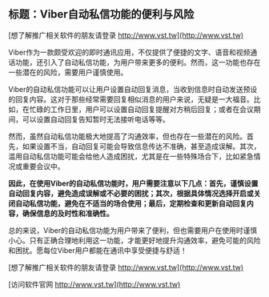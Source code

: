 ## **标题：Viber自动私信功能的便利与风险**

[想了解推广相关软件的朋友请登录 http://www.vst.tw](http://www.vst.tw)

Viber作为一款颇受欢迎的即时通讯应用，不仅提供了便捷的文字、语音和视频通话功能，还引入了自动私信功能，为用户带来更多的便利。然而，这一功能也存在一些潜在的风险，需要用户谨慎使用。

Viber的自动私信功能可以让用户设置自动回复消息，当收到信息时自动发送预设的回复内容。这对于那些经常需要回复相似消息的用户来说，无疑是一大福音。比如，在忙碌的工作日里，用户可以设置自动回复提醒对方稍后回复；或者在会议期间，可以设置自动回复告知暂时无法接听电话等等。

然而，虽然自动私信功能极大地提高了沟通效率，但也存在一些潜在的风险。首先，如果设置不当，自动回复可能会导致信息传达不准确，甚至造成误解。其次，滥用自动私信功能可能会给他人造成困扰，尤其是在一些特殊场合下，比如紧急情况或重要会议中。

**因此，在使用Viber的自动私信功能时，用户需要注意以下几点：首先，谨慎设置自动回复内容，避免造成误解或不必要的困扰；其次，根据具体情况选择开启或关闭自动私信功能，避免在不适当的场合使用；最后，定期检查和更新自动回复内容，确保信息的及时性和准确性。**

总的来说，Viber的自动私信功能为用户带来了便利，但也需要用户在使用时谨慎小心。只有正确合理地利用这一功能，才能更好地提升沟通效率，避免可能的风险和困扰。愿每位Viber用户都能在通讯中享受便捷与舒适！

[想了解推广相关软件的朋友请登录 http://www.vst.tw](http://www.vst.tw)


[访问软件官网 http://www.vst.tw](http://www.vst.tw)
